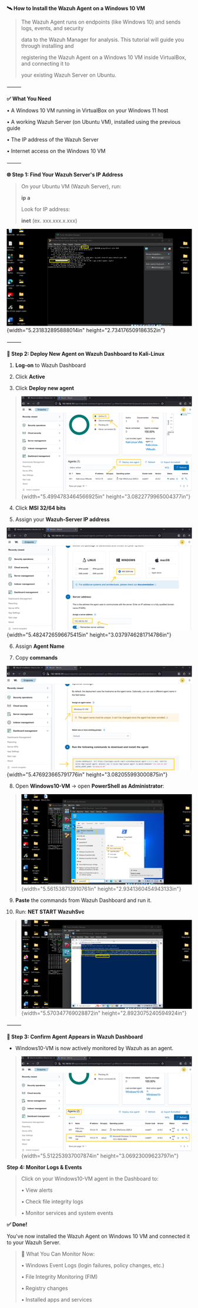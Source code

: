 ﻿**🛰️ How to Install the Wazuh Agent on a Windows 10 VM**

> The Wazuh Agent runs on endpoints (like Windows 10) and sends logs,
> events, and security
>
> data to the Wazuh Manager for analysis. This tutorial will guide you
> through installing and
>
> registering the Wazuh Agent on a Windows 10 VM inside VirtualBox, and
> connecting it to
>
> your existing Wazuh Server on Ubuntu.

⸻

**✅ What You Need**

• A Windows 10 VM running in VirtualBox on your Windows 11 host

• A working Wazuh Server (on Ubuntu VM), installed using the previous
guide

• The IP address of the Wazuh Server

• Internet access on the Windows 10 VM

⸻

**🌐 Step 1: Find Your Wazuh Server's IP Address**

> On your Ubuntu VM (Wazuh Server), run:
>
> **ip a**
>
> Look for IP address:
>
> **inet** (ex. xxx.xxx.x.xxx)

![](images/7win-agent2-images/1.png){width="5.231832895888014in"
height="2.734176509186352in"}

⸻

**🧰 Step 2: Deploy New Agent on Wazuh Dashboard to Kali-Linux**

1.  **Log-on** to Wazuh Dashboard

2.  Click **Active**

3.  Click **Deploy new agent**

> ![](images/7win-agent2-images/2.png){width="5.4994783464566925in"
> height="3.0822779965004377in"}

4.  Click **MSI 32/64 bits**

5.  Assign your **Wazuh-Server IP address**

![](images/7win-agent2-images/3.png){width="5.4824726596675415in"
height="3.0379746281714786in"}

6.  Assign **Agent Name**

7.  Copy **commands**

![](images/7win-agent2-images/4.png){width="5.476923665791776in"
height="3.082055993000875in"}

8.  Open **Windows10-VM** -\> open **PowerShell as Administrator**:

> ![](images/7win-agent2-images/5.png){width="5.561538713910761in"
> height="2.9341360454943133in"}

9.  **Paste** the commands from Wazuh Dashboard and run it.

10. Run: **NET START WazuhSvc**

> ![](images/7win-agent2-images/6.png){width="5.570347769028872in"
> height="2.8923075240594924in"}

⸻

**🔄 Step 3: Confirm Agent Appears in Wazuh Dashboard**

- Windows10-VM is now actively monitored by Wazuh as an agent.

> ![](images/7win-agent2-images/7.png){width="5.512253937007874in"
> height="3.06923009623797in"}

**Step 4: Monitor Logs & Events**

> Click on your Windows10-VM agent in the Dashboard to:
>
> • View alerts
>
> • Check file integrity logs
>
> • Monitor services and system events

**✅ Done!**

You've now installed the Wazuh Agent on Windows 10 VM and connected it
to your Wazuh Server.

> 🔎 What You Can Monitor Now:
>
> • Windows Event Logs (login failures, policy changes, etc.)
>
> • File Integrity Monitoring (FIM)
>
> • Registry changes
>
> • Installed apps and services
